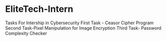 # EliteTech-Intern
Tasks For Intership in Cybersecurity
First Task - Ceasor Cipher Program
Second Task-Pixel Manipulation for Image Encryption
Third Task- Password Complexity Checker
